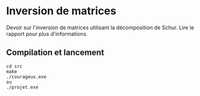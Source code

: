 # Inversion de matrices

Devoir sur l'inversion de matrices utilisant la décomposition de Schur. Lire le rapport pour plus d'informations.

## Compilation et lancement

```
cd src
make
./courageux.exe
ou
./projet.exe
```
